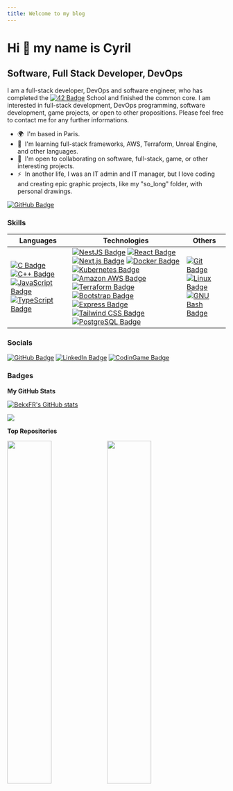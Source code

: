 ```yaml
---
title: Welcome to my blog
---
```


Hi 👋 my name is Cyril
======================

Software, Full Stack Developer, DevOps
--------------------------------------

I am a full-stack developer, DevOps and software engineer, who has completed the [![42 Badge][42-img]][42s] School and finished the common core. I am interested in full-stack development, DevOps programming, software development, game projects, or open to other propositions. Please feel free to contact me for any further informations.

* 🌍  I'm based in Paris.
* 🧠  I'm learning full-stack frameworks, AWS, Terraform, Unreal Engine, and other languages.
* 🤝  I'm open to collaborating on software, full-stack, game, or other interesting projects.
* ⚡  In another life, I was an IT admin and IT manager, but I love coding and creating epic graphic projects, like my "so\_long" folder, with personal drawings.

[![GitHub Badge][github-followers-img]][github-profile] 

### Skills

<div align="center">

| Languages               | Technologies           | Others              |
|-------------------------|------------------------|---------------------|
| [![C Badge][c-img]][c] [![C++ Badge][cpp-img]][cpp] [![JavaScript Badge][js-img]][js] [![TypeScript Badge][ts-img]][ts] | [![NestJS Badge][nestjs-img]][nestjs] [![React Badge][react-img]][react] [![Next.js Badge][next-img]][next] [![Docker Badge][docker-img]][docker] [![Kubernetes Badge][kubernetes-img]][kubernetes] [![Amazon AWS Badge][aws-img]][aws] [![Terraform Badge][terraform-img]][terraform] [![Bootstrap Badge][bootstrap-img]][bootstrap] [![Express Badge][express-img]][express] [![Tailwind CSS Badge][tailwind-css-img]][tailwind-css] [![PostgreSQL Badge][postgresql-img]][postgresql] | [![Git Badge][git-img]][git] [![Linux Badge][linux-img]][linux] [![GNU Bash Badge][bash-img]][bash] |

</div>

### Socials

[![GitHub Badge][github-img]][github-profile]  [![LinkedIn Badge][linkedin-img]][linkedin-profile] [![CodinGame Badge][coding-img]][coding-profile] 

### Badges

<b>My GitHub Stats</b>

<a href="http://www.github.com/BekxFR"><img src="https://github-readme-stats.vercel.app/api?username=BekxFR&show_icons=true&hide=prs,issues,contribs&count_private=true&title_color=ec4899&text_color=ffffff&icon_color=a855f7&bg_color=1c1917&hide_border=true&show_icons=true" alt="BekxFR's GitHub stats" /></a>

<a href="http://www.github.com/BekxFR"><img src="https://github-readme-streak-stats.herokuapp.com/?user=BekxFR&stroke=ffffff&background=1c1917&ring=ec4899&fire=ec4899&currStreakNum=ffffff&currStreakLabel=ec4899&sideNums=ffffff&sideLabels=ffffff&dates=ffffff&hide_border=true" /></a>

<b>Top Repositories</b>

<div width="100%" align="center"><a href="https://github.com/BekxFR/so_long" align="left"><img align="left" width="45%" src="https://github-readme-stats.vercel.app/api/pin/?username=BekxFR&repo=so_long&title_color=ec4899&text_color=ffffff&icon_color=a855f7&bg_color=1c1917&hide_border=true&locale=en" /></a></div>
<div width="100%" align="center"><a href="https://github.com/BekxFR/transcendence" align="left"><img align="left" width="45%" src="https://github-readme-stats.vercel.app/api/pin/?username=BekxFR&repo=transcendence&title_color=ec4899&text_color=ffffff&icon_color=a855f7&bg_color=1c1917&hide_border=true&locale=en" /></a></div>


[42-img]: https://img.shields.io/badge/42-000?logo=42&logoColor=fff&style=flat
[c-img]: https://img.shields.io/badge/C-A8B9CC?logo=c&logoColor=fff&style=flat
[cpp-img]: https://img.shields.io/badge/C%2B%2B-00599C?logo=cplusplus&logoColor=fff&style=flat
[js-img]: https://img.shields.io/badge/JavaScript-F7DF1E?logo=javascript&logoColor=000&style=flat
[ts-img]: https://img.shields.io/badge/TypeScript-3178C6?logo=typescript&logoColor=fff&style=flat
[nestjs-img]: https://img.shields.io/badge/NestJS-E0234E?logo=nestjs&logoColor=fff&style=flat
[react-img]: https://img.shields.io/badge/React-61DAFB?logo=react&logoColor=000&style=flat
[next-img]: https://img.shields.io/badge/Next.js-000?logo=nextdotjs&logoColor=fff&style=flat
[docker-img]: https://img.shields.io/badge/Docker-2496ED?logo=docker&logoColor=fff&style=flat
[kubernetes-img]: https://img.shields.io/badge/Kubernetes-326CE5?logo=kubernetes&logoColor=fff&style=flat
[aws-img]: https://img.shields.io/badge/Amazon%20AWS-232F3E?logo=amazonaws&logoColor=fff&style=flat
[terraform-img]: https://img.shields.io/badge/Terraform-844FBA?logo=terraform&logoColor=fff&style=flat
[bootstrap-img]: https://img.shields.io/badge/Bootstrap-7952B3?logo=bootstrap&logoColor=fff&style=flat
[express-img]: https://img.shields.io/badge/Express-000?logo=express&logoColor=fff&style=flat
[tailwind-css-img]: https://img.shields.io/badge/Tailwind%20CSS-06B6D4?logo=tailwindcss&logoColor=fff&style=flat
[postgresql-img]: https://img.shields.io/badge/PostgreSQL-4169E1?logo=postgresql&logoColor=fff&style=flat
[git-img]: https://img.shields.io/badge/Git-F05032?logo=git&logoColor=fff&style=flat
[linux-img]: https://img.shields.io/badge/Linux-FCC624?logo=linux&logoColor=000&style=flat
[bash-img]: https://img.shields.io/badge/GNU%20Bash-4EAA25?logo=gnubash&logoColor=fff&style=flat
[github-img]: https://img.shields.io/badge/GitHub-181717?logo=github&logoColor=fff&style=flat
[github-followers-img]: https://img.shields.io/github/followers/BekxFR?logo=github&style=flat&color=a855f7&labelColor=1c1917
[linkedin-img]: https://img.shields.io/badge/LinkedIn-0A66C2?logo=linkedin&logoColor=fff&style=flat
[coding-img]: https://img.shields.io/badge/CodinGame-F2BB13?logo=codingame&logoColor=fff&style=flat

[42s]: https://42.fr/
[c]: https://docs.microsoft.com/en-us/cpp/?view=msvc-170
[cpp]: https://docs.microsoft.com/en-us/cpp/?view=msvc-170
[js]: https://developer.mozilla.org/en-US/docs/Web/JavaScript
[ts]: https://www.typescriptlang.org/docs
[nestjs]: https://docs.nestjs.com/
[react]: https://reactjs.org/
[next]: https://nextjs.org/docs
[docker]: https://www.docker.com/
[kubernetes]: https://kubernetes.io/
[aws]: https://aws.amazon.com/
[terraform]: https://www.terraform.io/
[bootstrap]: https://getbootstrap.com/
[express]: https://expressjs.com/
[tailwind-css]: https://tailwindcss.com/
[postgresql]: https://www.postgresql.org/
[git]: https://git-scm.com/
[linux]: https://www.linux.org
[bash]: https://github.com/odb/official-bash-logo?tab=readme-ov-file
[github-profile]: https://www.github.com/BekxFR
[linkedin-profile]: https://www.linkedin.com/in/cyril-hillion
[coding-game]: https://www.codingame.com/
[coding-profile]: https://www.codingame.com/profile/8bb24abe81f87df1bdb45b1adad1cdde9514635



